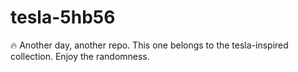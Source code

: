 ﻿# tesla-5hb56

🔥 Another day, another repo.
This one belongs to the tesla-inspired collection.
Enjoy the randomness.

